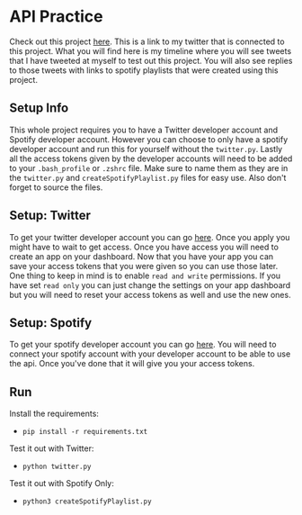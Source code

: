# API Practice

Check out this project [here](https://twitter.com/_gg_bot). This is a link to my twitter that is connected to this project. What you will find here is my timeline where you will see tweets that I have tweeted at myself to test out this project. You will also see replies to those tweets with links to spotify playlists that were created using this project.


## Setup Info

This whole project requires you to have a Twitter developer account and Spotify developer account. However you can choose to only have a spotify developer account and run this for yourself without the `twitter.py`. Lastly all the access tokens given by the developer accounts will need to be added to your `.bash_profile` or `.zshrc` file. Make sure to name them as they are in the `twitter.py` and `createSpotifyPlaylist.py` files for easy use. Also don't  forget to source the files. 


## Setup: Twitter

To get your twitter developer account you can go [here](https://developer.twitter.com/en/apply-for-access). Once you apply you might have to wait to get access. Once you have access you will need to create an app on your dashboard. Now that you have your app you can save your access tokens that you were given so you can use those later. One thing to keep in mind is to enable `read and write` permissions. If you have set `read only` you can just change the settings on your app dashboard but you will need to reset your access tokens as well and use the new ones.


## Setup: Spotify

To get your spotify developer account you can go [here](https://developer.spotify.com/dashboard/). You will need to connect your spotify account with your developer account to be able to use the api. Once you've done that it will give you your access tokens.


## Run 

Install the requirements:

- `pip install -r requirements.txt`

Test it out with Twitter:

- `python twitter.py`

Test it out with Spotify Only:

- `python3 createSpotifyPlaylist.py`


